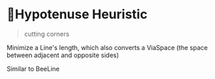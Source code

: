# 🔻<via>Hypotenuse Heuristic</via>

> cutting corners

Minimize a Line's length, which also converts a ViaSpace (the space between adjacent and opposite sides)

Similar to BeeLine
